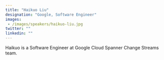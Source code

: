 ```yaml
---
title: "Haikuo Liu"
designation: "Google, Software Engineer"
images: 
 - /images/speakers/haikuo-liu.jpg
twitter: ""
linkedin: ""
---
```


Haikuo is a Software Engineer at Google Cloud Spanner Change Streams team.